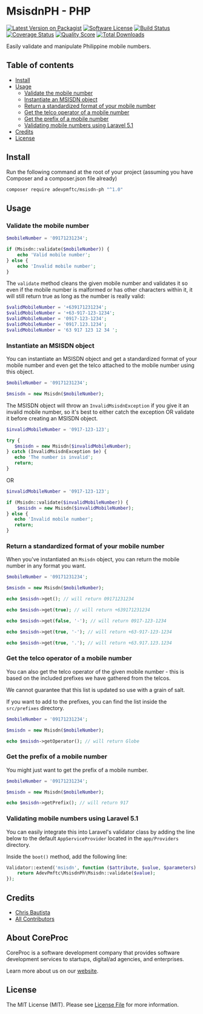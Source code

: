 MsisdnPH - PHP
=====================

[![Latest Version on Packagist][ico-version]][link-packagist]
[![Software License][ico-license]](LICENSE.md)
[![Build Status][ico-travis]][link-travis]
[![Coverage Status][ico-scrutinizer]][link-scrutinizer]
[![Quality Score][ico-code-quality]][link-code-quality]
[![Total Downloads][ico-downloads]][link-downloads]

Easily validate and manipulate Philippine mobile numbers.

## Table of contents

* [Install](#install)
* [Usage](#usage)
    * [Validate the mobile number](#validate-the-mobile-number)
    * [Instantiate an MSISDN object](#instantiate-an-msisdn-object)
    * [Return a standardized format of your mobile number](#return-a-standardized-format-of-your-mobile-number)
    * [Get the telco operator of a mobile number](#get-the-telco-operator-of-a-mobile-number)
    * [Get the prefix of a mobile number](#get-the-prefix-of-a-mobile-number)
    * [Validating mobile numbers using Laravel 5.1](#validating-mobile-numbers-using-laravel-51)
* [Credits](#credits)
* [License](#license)

## Install

Run the following command at the root of your project (assuming you have Composer and a composer.json file already)

```bash
composer require adevpmftc/msisdn-ph "^1.0"
```

## Usage

### Validate the mobile number

```php
$mobileNumber = '09171231234';

if (Msisdn::validate($mobileNumber)) {
    echo 'Valid mobile number';
} else {
    echo 'Invalid mobile number';
}
```

The `validate` method cleans the given mobile number and validates it so even if the mobile number is malformed or has other characters within it, it will still return true as long as the number is really valid:

```php
$validMobileNumber = '+639171231234';
$validMobileNumber = '+63-917-123-1234';
$validMobileNumber = '0917-123-1234';
$validMobileNumber = '0917.123.1234';
$validMobileNumber = '63 917 123 12 34 ';
```

### Instantiate an MSISDN object

You can instantiate an MSISDN object and get a standardized format of your mobile number and even get the telco attached to the mobile number using this object.

```php
$mobileNumber = '09171231234';

$msisdn = new Msisdn($mobileNumber);
```

The MSISDN object will throw an `InvalidMsisdnException` if you give it an invalid mobile number, so it's best to either catch the exception OR validate it before creating an MSISDN object.

```php
$invalidMobileNumber = '0917-123-123';

try {
   $msisdn = new Msisdn($invalidMobileNumber);
} catch (InvalidMsisdnException $e) {
   echo 'The number is invalid';
   return;
}
```

OR

```php
$invalidMobileNumber = '0917-123-123';

if (Msisdn::validate($invalidMobileNumber)) {
    $msisdn = new Msisdn($invalidMobileNumber);
} else {
   echo 'Invalid mobile number';
   return;
}
```


### Return a standardized format of your mobile number

When you've instantiated an `Msisdn` object, you can return the mobile number in any format you want.

```php
$mobileNumber = '09171231234';

$msisdn = new Msisdn($mobileNumber);

echo $msisdn->get(); // will return 09171231234

echo $msisdn->get(true); // will return +639171231234

echo $msisdn->get(false, '-'); // will return 0917-123-1234

echo $msisdn->get(true, '-'); // will return +63-917-123-1234

echo $msisdn->get(true, '.'); // will return +63.917.123.1234
```

### Get the telco operator of a mobile number

You can also get the telco operator of the given mobile number - this is based on the included prefixes we have gathered from the telcos.

We cannot guarantee that this list is updated so use with a grain of salt.

If you want to add to the prefixes, you can find the list inside the `src/prefixes` directory.

```php
$mobileNumber = '09171231234';

$msisdn = new Msisdn($mobileNumber);

echo $msisdn->getOperator(); // will return Globe
```

### Get the prefix of a mobile number

You might just want to get the prefix of a mobile number.

```php
$mobileNumber = '09171231234';

$msisdn = new Msisdn($mobileNumber);

echo $msisdn->getPrefix(); // will return 917
```

### Validating mobile numbers using Laravel 5.1

You can easily integrate this into Laravel's validator class by adding the line below to the default `AppServiceProvider` located in the `app/Providers` directory.

Inside the `boot()` method, add the following line:

```php
Validator::extend('msisdn', function ($attribute, $value, $parameters) {
    return AdevPmftc\MsisdnPh\Msisdn::validate($value);
});
```

## Credits

- [Chris Bautista][link-author]
- [All Contributors][link-contributors]

## About CoreProc

CoreProc is a software development company that provides software development services to startups, digital/ad agencies, and enterprises.

Learn more about us on our [website](https://coreproc.com).

## License

The MIT License (MIT). Please see [License File](LICENSE.md) for more information.

[ico-version]: https://img.shields.io/packagist/v/adevpmftc/msisdn-ph.svg?style=flat-square
[ico-license]: https://img.shields.io/badge/license-MIT-brightgreen.svg?style=flat-square
[ico-travis]: https://img.shields.io/travis/CoreProc/msisdn-ph-php/master.svg?style=flat-square
[ico-scrutinizer]: https://img.shields.io/scrutinizer/coverage/g/CoreProc/msisdn-ph-php.svg?style=flat-square
[ico-code-quality]: https://img.shields.io/scrutinizer/g/CoreProc/msisdn-ph-php.svg?style=flat-square
[ico-downloads]: https://img.shields.io/packagist/dt/adevpmftc/msisdn-ph.svg?style=flat-square

[link-packagist]: https://packagist.org/packages/adevpmftc/msisdn-ph
[link-travis]: https://travis-ci.org/CoreProc/msisdn-ph-php
[link-scrutinizer]: https://scrutinizer-ci.com/g/CoreProc/msisdn-ph-php/code-structure
[link-code-quality]: https://scrutinizer-ci.com/g/CoreProc/msisdn-ph-php
[link-downloads]: https://packagist.org/packages/adevpmftc/msisdn-ph
[link-author]: https://github.com/chrisbjr
[link-contributors]: ../../contributors
